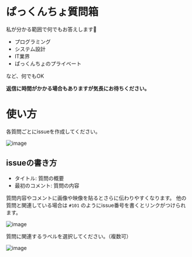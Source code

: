 # ぱっくんちょ質問箱

私が分かる範囲で何でもお答えします🤩

- プログラミング
- システム設計
- IT業界
- ぱっくんちょのプライベート

など、何でもOK

**返信に時間がかかる場合もありますが気長にお待ちください。**

# 使い方

各質問ごとにissueを作成してください。

![image](https://user-images.githubusercontent.com/22320079/192431423-e05784cf-60ff-46ef-99c2-edd7472ab476.png)

## issueの書き方

- タイトル: 質問の概要
- 最初のコメント: 質問の内容

質問内容やコメントに画像や映像を貼るとさらに伝わりやすくなります。
他の質問と関連している場合は `#101` のようにissue番号を書くとリンクがつけられます。

![image](https://user-images.githubusercontent.com/22320079/192431288-54992ba8-7eb1-41e2-acc4-1b744de0c7ac.png)

質問に関連するラベルを選択してください。（複数可）

![image](https://user-images.githubusercontent.com/22320079/192433648-c04c5d4b-6264-4a2e-ae80-6d22183394e9.png)
